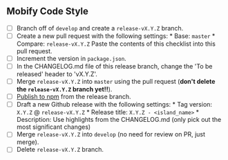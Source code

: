 ## Mobify Code Style
- [ ] Branch off of `develop` and create a `release-vX.Y.Z` branch.
- [ ] Create a new pull request with the following settings:
      * Base: `master`
      * Compare: `release-vX.Y.Z`
      Paste the contents of this checklist into this pull request.
- [ ] Increment the version in `package.json`.
- [ ] In the CHANGELOG.md file of this release branch, change the 'To be released' header to 'vX.Y.Z'.
- [ ] Merge `release-vX.Y.Z` into `master` using the pull request (**don't delete the `release-vX.Y.Z` branch yet!!**).
- [ ] [Publish to npm](https://docs.npmjs.com/cli/publish) from the release branch.
- [ ] Draft a new Github release with the following settings:
      * Tag version: `X.Y.Z` @ `release-vX.Y.Z`
      * Release title: `X.Y.Z - <island_name>`
      * Description: Use highlights from the CHANGELOG.md (only pick out the most significant changes)
- [ ] Merge `release-vX.Y.Z` into `develop` (no need for review on PR, just merge).
- [ ] Delete `release-vX.Y.Z` branch.